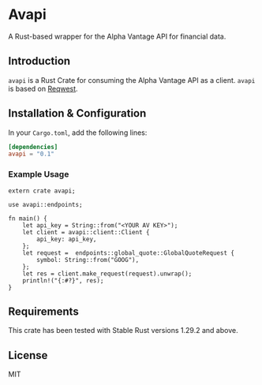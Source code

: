 # Avapi

A Rust-based wrapper for the Alpha Vantage API for financial data. 

## Introduction

`avapi` is a Rust Crate for consuming the Alpha Vantage API as a client. `avapi` is based on [Reqwest](https://docs.rs/reqwest).

## Installation & Configuration

In your `Cargo.toml`, add the following lines:

```toml
[dependencies]
avapi = "0.1"
```
### Example Usage

```rust,no_run
extern crate avapi;

use avapi::endpoints;

fn main() {
    let api_key = String::from("<YOUR AV KEY>");
    let client = avapi::client::Client {
        api_key: api_key,
    };
    let request =  endpoints::global_quote::GlobalQuoteRequest {
        symbol: String::from("GOOG"),
    };
    let res = client.make_request(request).unwrap();
    println!("{:#?}", res);
}
```

## Requirements

This crate has been tested with Stable Rust versions 1.29.2 and above.

## License

MIT
